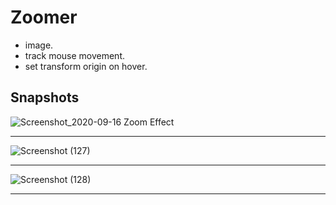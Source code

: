 # Zoomer

- image.
- track mouse movement.
- set transform origin on hover.

## Snapshots

![Screenshot_2020-09-16 Zoom Effect](https://user-images.githubusercontent.com/51753810/93293384-79c99380-f805-11ea-8a9a-43898ffdb4da.png)
<hr>

![Screenshot (127)](https://user-images.githubusercontent.com/51753810/93293395-7d5d1a80-f805-11ea-9e03-c74ec143ab41.png)
<hr>

![Screenshot (128)](https://user-images.githubusercontent.com/51753810/93293396-7e8e4780-f805-11ea-9495-95b911223fa5.png)
<hr>